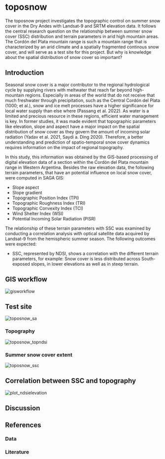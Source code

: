 # toposnow

The toposnow project investigates the topographic control on summer snow cover in the Dry Andes with Landsat-9 and SRTM elevation data.
It follows the central research question on the relationship between summer snow cover (SSC) distribution and terrain parameters in arid high mountain areas. The Cordón del Plata mountain range is such a mountain range that is characterized by an arid climate and a spatially fragmented continous snow cover, and will serve as a test site for this project. But why is knowledge about the spatial distribution of snow cover so important?

## Introduction

Seasonal snow cover is a major contributor to the regional hydrological cycle by supplying rivers with meltwater that reach far beyond high-mountain regions. Especially in areas of the world that do not receive that much freshwater through precipitation, such as the Central Cordón del Plata (1000; et al.), snow and ice melt processes have a higher significance for local water supply than else where (Passang et al. 2022). As water is a limited and precious resource in these regions, efficient water management is key. In former studies, it was made evident that topographic parameters like elevation, slope and aspect have a major impact on the spatial distribution of snow cover as they govern the amount of incoming solar radiation (Yadav et al. 2021, Saydi a. Ding 2020). Therefore, a better understanding and prediction of spatio-temporal snow cover dynamics requires information on the impact of regional topography.

In this study, this information was obtained by the GIS-based processing of digital elevation data of a section within the Cordón del Plata mountain range in Western Argentina. Besides the raw elevation data, the following terrain parameters, that have an potential influence on local snow cover, were computed in SAGA GIS: 

- Slope aspect
- Slope gradient
- Topographic Position Index (TPI)
- Topographic Roughness Index (TRI)
- Topographic Convexity Index (TCI)
- Wind Shelter Index (WSI)
- Potential Incoming Solar Radiation (PISR)

The relationship of these terrain parameters with SSC was examined by conducting a correlation analysis with optical satellite data acquired by Landsat-9 from the hemispheric summer season. The following outcomes were expected: 

- SSC, represented by NDSI, shows a correlation with the different terrain parameters, for example: Snow cover is less distributed across South-exposed slopes, in lower elevations as well as in steep terrain.

## GIS workflow

![gisworkflow](https://user-images.githubusercontent.com/130289392/232329687-0880f44f-6b49-4d91-8481-c11c24ca568b.jpg)


## Test site

![toposnow_sa](https://user-images.githubusercontent.com/130289392/232322332-4da06a48-3942-433b-badd-313781c498e0.jpeg)



### Topography

![toposnow_topndsi](https://user-images.githubusercontent.com/130289392/232324638-73313ed9-6e32-46fc-82a7-84513c4816e3.jpeg)


### Summer snow cover extent

![toposnow_ssc](https://user-images.githubusercontent.com/130289392/232328505-5af3bc34-c971-4e18-8a2c-c69e737a99df.jpeg)


## Correlation between SSC and topography

![plot_ndsielevation](https://user-images.githubusercontent.com/130289392/232330086-bf93d2f7-1bbc-42d8-8275-aa8ae207febb.png)


## Discussion

## References

### Data

### Literature
